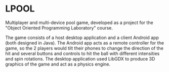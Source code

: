 # LPOOL
Multiplayer and multi-device pool game, developed as a project for the "Object Oriented Programming Laboratory" course.

The game consists of a host desktop application and a client Android app (both designed in Java). The Android app acts as a remote controller for the game, so the 2 players would tilt their phones to change the direction of the hit and several buttons and controls to hit the ball with different intensities and spin rotations. The desktop application used LibGDX to produce 3D graphics of the game and act as a physics engine.
